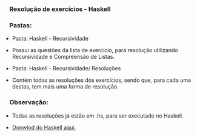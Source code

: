 <h3><svg aria-hidden="true" class="octicon octicon-link" height="16" version="1.1" viewBox="0 0 16 16" width="16"></svg></a>Resolução de exercícios - Haskell </h3>
<h3><svg aria-hidden="true" class="octicon octicon-link" height="16" version="1.1" viewBox="0 0 16 16" width="16"></svg></a>Pastas: </h3>

<ul>
  <li>
    <p>Pasta: Haskell - Recursividade</p>
  </li>
  <li>
    <p>Possui as questões da lista de exercício, para resolução utilizando Recursividade e Compreensão de Listas.</p>
  </li>
  <li>
    <p>Pasta: Haskell - Recursividade/ Resoluções</p>
  </li>
  <li>
    <p>Contém todas as resoluções dos exercícios, sendo que, para cada uma destas, tem mais uma forma de resolução.</p>
  </li>
</ul>

<h3><svg aria-hidden="true" class="octicon octicon-link" height="16" version="1.1" viewBox="0 0 16 16" width="16"></svg></a>Observação: </h3>
<ul>
  <li>
    <p>Todas as resoluções já estão em .hs, para ser executado no Haskell.</p>
  </li>
  <li>
    <p><p><a href="https://lokkr-28f16.firebaseapp.com/" target="_blank">Donwlod do Haskell aqui.</a></p></p>
  </li>
</ul>

